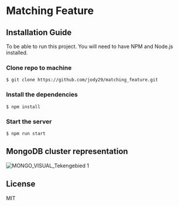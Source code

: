 # Matching Feature

## Installation Guide
To be able to run this project. You will need to have NPM and Node.js installed.

### Clone repo to machine
```
$ git clone https://github.com/jody29/matching_feature.git
```
### Install the dependencies
```
$ npm install
```
### Start the server
```
$ npm run start
```
## MongoDB cluster representation
![MONGO_VISUAL_Tekengebied 1](https://user-images.githubusercontent.com/66092262/110227877-045d9680-7efd-11eb-9b1c-0540a79f0528.png)

## License
MIT

